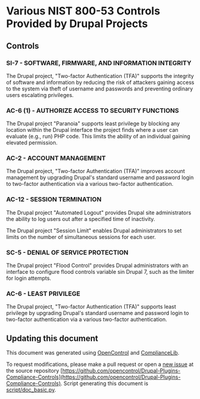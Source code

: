 # Various NIST 800-53 Controls Provided by Drupal Projects

## Controls

### SI-7 - SOFTWARE, FIRMWARE, AND INFORMATION INTEGRITY

The Drupal project, "Two-factor Authentication (TFA)" supports the integrity of software and information by reducing the risk of attackers gaining access to the system via theft of username and passwords and preventing ordinary users escalating privileges.

### AC-6 (1) - AUTHORIZE ACCESS TO SECURITY FUNCTIONS

The Drupal project "Paranoia" supports least privilege by blocking any location within the Drupal interface the project finds where a user can evaluate (e.g., run) PHP code. This limits the ability of an individual gaining elevated permission. 

### AC-2 - ACCOUNT MANAGEMENT

The Drupal project, "Two-factor Authentication (TFA)" improves account management by upgrading Drupal's standard username and password login to two-factor authentication via a various two-factor authentication. 

### AC-12 - SESSION TERMINATION

The Drupal project "Automated Logout" provides Drupal site administrators the ability to log users out after a specified time of inactivity. 

The Drupal project "Session Limit" enables Drupal administrators to set limits on the number of simultaneous sessions for each user. 

### SC-5 - DENIAL OF SERVICE PROTECTION

The Drupal project "Flood Control" provides Drupal administrators with an interface to configure flood controls variable sin Drupal 7, such as the limiter for login attempts. 

### AC-6 - LEAST PRIVILEGE

The Drupal project, "Two-factor Authentication (TFA)" supports least privilege by upgrading Drupal's standard username and password login to two-factor authentication via a various two-factor authentication. 


## Updating this document
This document was generated using [OpenControl](http://open-control.org) and [ComplianceLib](https://github.com/GovReady/compliancelib-python). 

To request modifications, please make a pull request or open a [new issue](https://github.com/opencontrol/Drupal-Plugins-Compliance-Controls/issues) at the source repository [https://github.com/opencontrol/Drupal-Plugins-Compliance-Controls](https://github.com/opencontrol/Drupal-Plugins-Compliance-Controls). Script generating this document is [script/doc_basic.py](https://github.com/opencontrol/Drupal-Plugins-Compliance-Controls/blob/master/scripts/doc_basic.py).